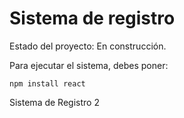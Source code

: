 <h1> Sistema de registro</h1>

Estado del proyecto: En construcción.

Para ejecutar el sistema, debes poner:

```npm install react```

Sistema de Registro 2
